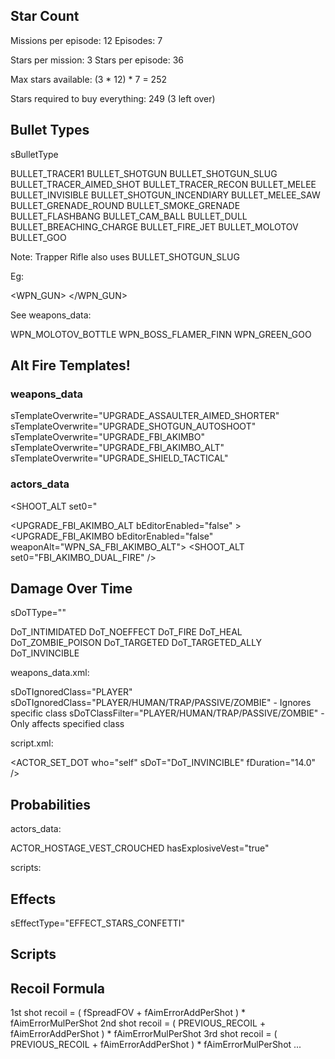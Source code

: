 ## Star Count

Missions per episode: 12
Episodes: 7

Stars per mission: 3
Stars per episode: 36

Max stars available: (3 * 12) * 7 = 252

Stars required to buy everything: 249 (3 left over)


## Bullet Types

sBulletType

BULLET_TRACER1
BULLET_SHOTGUN
BULLET_SHOTGUN_SLUG
BULLET_TRACER_AIMED_SHOT
BULLET_TRACER_RECON
BULLET_MELEE
BULLET_INVISIBLE
BULLET_SHOTGUN_INCENDIARY
BULLET_MELEE_SAW
BULLET_GRENADE_ROUND
BULLET_SMOKE_GRENADE
BULLET_FLASHBANG
BULLET_CAM_BALL
BULLET_DULL
BULLET_BREACHING_CHARGE
BULLET_FIRE_JET
BULLET_MOLOTOV
BULLET_GOO

Note: Trapper Rifle also uses BULLET_SHOTGUN_SLUG

Eg:

<WPN_GUN>
<PRIMARY sBulletType="BULLET_FIRE_JET"/>
</WPN_GUN>

See weapons_data:

WPN_MOLOTOV_BOTTLE
WPN_BOSS_FLAMER_FINN
WPN_GREEN_GOO


## Alt Fire Templates!

### weapons_data

sTemplateOverwrite="UPGRADE_ASSAULTER_AIMED_SHORTER"
sTemplateOverwrite="UPGRADE_SHOTGUN_AUTOSHOOT"
sTemplateOverwrite="UPGRADE_FBI_AKIMBO"
sTemplateOverwrite="UPGRADE_FBI_AKIMBO_ALT"
sTemplateOverwrite="UPGRADE_SHIELD_TACTICAL"

### actors_data

<SHOOT_ALT set0="

<UPGRADE_FBI_AKIMBO_ALT bEditorEnabled="false" >
<UPGRADE_FBI_AKIMBO bEditorEnabled="false" weaponAlt="WPN_SA_FBI_AKIMBO_ALT">
<ANIMS>
  <SHOOT_ALT set0="FBI_AKIMBO_DUAL_FIRE" />


## Damage Over Time

sDoTType=""

DoT_INTIMIDATED
DoT_NOEFFECT
DoT_FIRE
DoT_HEAL
DoT_ZOMBIE_POISON
DoT_TARGETED
DoT_TARGETED_ALLY
DoT_INVINCIBLE

weapons_data.xml:

sDoTIgnoredClass="PLAYER"
sDoTIgnoredClass="PLAYER/HUMAN/TRAP/PASSIVE/ZOMBIE" - Ignores specific class
sDoTClassFilter="PLAYER/HUMAN/TRAP/PASSIVE/ZOMBIE"  - Only affects specified class

script.xml:

<ACTOR_SET_DOT who="self" sDoT="DoT_INVINCIBLE" fDuration="14.0" />


## Probabilities

actors_data:

ACTOR_HOSTAGE_VEST_CROUCHED
hasExplosiveVest="true"
<BEHAVIOR name="AI_BEHAVIOR_HOSTAGE" fRunProbability="0.25" />

scripts:

  <!-- when dying Detonator Dick might still detonate things from down below -->
  <script name="DICK_FALLS_DOWN">
    <ACTOR_SET_TEMPLATE_RANDOM sTemplateName1="ACTOR_DETONATOR_DICK_HURT" fProbability1="40.0" fProbability2="60.0" />
  </script>


## Effects

sEffectType="EFFECT_STARS_CONFETTI"


## Scripts

  <script name="HOSTAGE_TO_ZOMBIE">
    <ACTOR_SET_TEMPLATE who="self" sTemplateName="ACTOR_ZOMBIE_HOSTAGE" />
    <!-- it is important to save toucher UID so we can keep track of who saved who -->
    <IACTIVE_SAVE_TOUCHER_UID sAIvarName="nToucherUID" />
    <IACTIVE_SET_CAN_INTERACT bCanInteract="0" />
  </script>


## Recoil Formula

1st shot recoil = ( fSpreadFOV      + fAimErrorAddPerShot ) * fAimErrorMulPerShot
2nd shot recoil = ( PREVIOUS_RECOIL + fAimErrorAddPerShot ) * fAimErrorMulPerShot
3rd shot recoil = ( PREVIOUS_RECOIL + fAimErrorAddPerShot ) * fAimErrorMulPerShot
...
